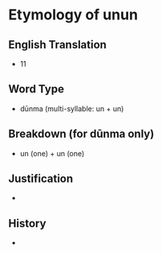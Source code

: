 # Etymology of unun

## English Translation
- 11

## Word Type
- dūnma (multi-syllable: un + un)

## Breakdown (for dūnma only)
- un (one) + un (one)

## Justification
- 

## History
- 
